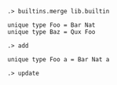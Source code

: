```ucm:hide
.> builtins.merge lib.builtin
```

```unison
unique type Foo = Bar Nat
unique type Baz = Qux Foo
```

```ucm
.> add
```

```unison
unique type Foo a = Bar Nat a
```

```ucm:error
.> update
```
